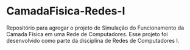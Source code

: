# CamadaFisica-Redes-I
Repositório para agregar o projeto de Simulação do Funcionamento da Camada Física em uma Rede de Computadores. Esse projeto foi desenvolvido como parte da disciplina de Redes de Computadores I.
